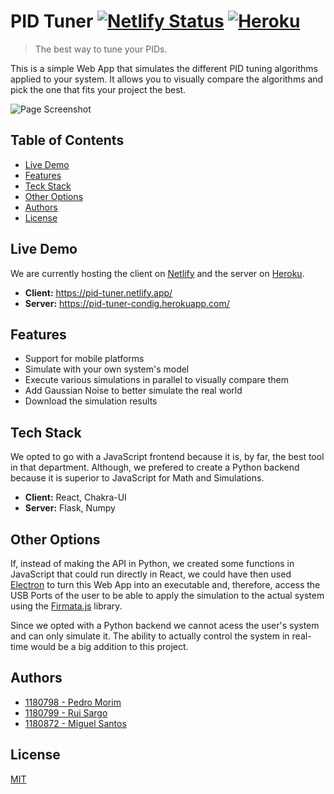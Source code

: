 # PID Tuner [![Netlify Status](https://api.netlify.com/api/v1/badges/5c00b705-8183-4a2a-9e15-ee96d5d26473/deploy-status)](https://pid-tuner.netlify.app/) [![Heroku](https://heroku-badge.herokuapp.com/?app=pid-tuner-condig)](https://pid-tuner-condig.herokuapp.com/)

> The best way to tune your PIDs.

This is a simple Web App that simulates the different PID tuning algorithms applied to your system. It allows you to visually compare the algorithms and pick the one that fits your project the best.

![Page Screenshot](/img/full-page)

## Table of Contents

- [Live Demo](#live-demo)
- [Features](#features)
- [Teck Stack](#tech-stack)
- [Other Options](#other-options)
- [Authors](#authors)
- [License](#license)

## Live Demo

We are currently hosting the client on [Netlify](https://www.netlify.com/) and the server on [Heroku]().

- **Client:** https://pid-tuner.netlify.app/
- **Server:** https://pid-tuner-condig.herokuapp.com/

## Features

- Support for mobile platforms
- Simulate with your own system's model
- Execute various simulations in parallel to visually compare them
- Add Gaussian Noise to better simulate the real world
- Download the simulation results

## Tech Stack

We opted to go with a JavaScript frontend because it is, by far, the best tool in that department. Although, we prefered to create a Python backend because it is superior to JavaScript for Math and Simulations.

- **Client:** React, Chakra-UI
- **Server:** Flask, Numpy

## Other Options

If, instead of making the API in Python, we created some functions in JavaScript that could run directly in React, we could have then used [Electron](https://www.electronjs.org/) to turn this Web App into an executable and, therefore, access the USB Ports of the user to be able to apply the simulation to the actual system using the [Firmata.js](https://github.com/firmata/firmata.js/tree/master/packages/firmata.js) library.

Since we opted with a Python backend we cannot acess the user's system and can only simulate it. The ability to actually control the system in real-time would be a big addition to this project.

## Authors

- [1180798 - Pedro Morim](https://www.github.com/pmorim)
- [1180799 - Rui Sargo](https://github.com/RuiSargo)
- [1180872 - Miguel Santos](https://github.com/MjcSantos)

## License

[MIT](https://choosealicense.com/licenses/mit/)
